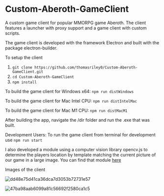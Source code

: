 # Custom-Aberoth-GameClient
A custom game client for popular MMORPG game Aberoth. The client features a launcher with proxy support and a game client with custom scripts.

The game client is developed with the framework Electron and built with the package electron-builder.

To setup the client
1. `git clone https://github.com/thomasriley0/Custom-Aberoth-GameClient.git`
2. `cd Custom-Aberoth-GameClient` 
3. `npm install`

To build the game client for Windows x64:
`npm run distWindows`


To build the game client for Mac Intel CPU:
`npm run distIntelMac`


To build the game client for Mac M1 CPU:
 `npm run distMacM1`


After building the app, navigate the /dir folder and run the .exe that was built.



Development Users: To run the game client from terminal for development use
`npm run start`

I also developed a module using a computer vision library opencv.js to determine the players location by template matching the current picture of our game in a large image. You can find that module [here](https://github.com/thomasriley0/Computer-Vision-Experiment)


Images of the client

![dd48e75d41ca36dca7d3053b72731e57](https://user-images.githubusercontent.com/129229020/236358904-263ddb44-c49f-41c7-aea2-e3fe94ca679a.png)

![47ba98aab6099a81c56692f2580ca1c5](https://user-images.githubusercontent.com/129229020/236358915-75a029aa-2d52-4b9c-b23a-72449289f5bb.png)

